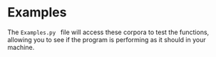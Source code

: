 Examples
=======

The `Examples.py ` file will access these corpora to test the functions, allowing you to see if the program is performing as it should in your machine.

